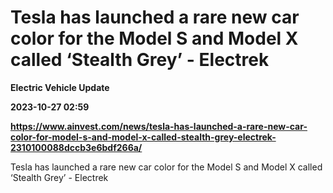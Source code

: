 # Tesla has launched a rare new car color for the Model S and Model X called ‘Stealth Grey’ - Electrek
**Electric Vehicle Update**

**2023-10-27 02:59**

**https://www.ainvest.com/news/tesla-has-launched-a-rare-new-car-color-for-model-s-and-model-x-called-stealth-grey-electrek-2310100088dccb3e6bdf266a/**

Tesla has launched a rare new car color for the Model S and Model X called ‘Stealth Grey’ - Electrek